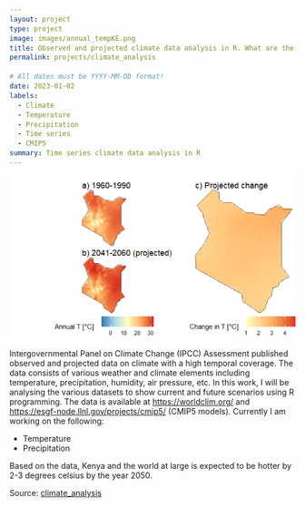 ```yaml
---
layout: project
type: project
image: images/annual_tempKE.png
title: Observed and projected climate data analysis in R. What are the expected changes in climatic conditions?
permalink: projects/climate_analysis

# All dates must be YYYY-MM-DD format!
date: 2023-01-02
labels:
  - Climate
  - Temperature
  - Precipitation
  - Time series
  - CMIP5
summary: Time series climate data analysis in R 
---
```

<img class="ui medium right floated rounded image" src="../images/temp_change.png">

Intergovernmental Panel on Climate Change (IPCC) Assessment published observed and projected data on climate with a high temporal coverage. The data consists of various weather and climate elements including temperature, precipitation, humidity, air pressure, etc. In this work, I will be analysing the various datasets to show current and future scenarios using R programming. The data is available at https://worldclim.org/ and https://esgf-node.llnl.gov/projects/cmip5/ (CMIP5 models).
Currently I am working on the following:
- Temperature
- Precipitation

Based on the data, Kenya and the world at large is expected to be hotter by 2-3 degrees celsius by the year 2050.

Source: <a href="https://github.com/japhethkimeu/climate_analysis"><i class="large github icon"></i>climate_analysis</a>

